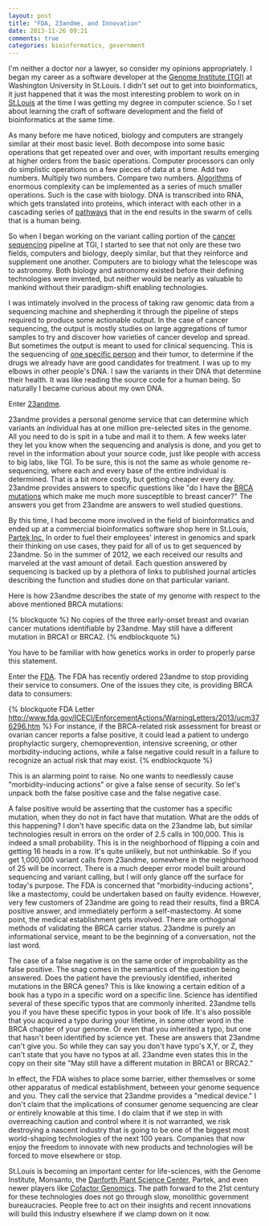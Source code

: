 ```yaml
---
layout: post
title: "FDA, 23andme, and Innovation"
date: 2013-11-26 09:21
comments: true
categories: bioinformatics, government
---
```


I'm neither a doctor nor a lawyer, so consider my opinions appropriately. I began my career as a software developer at the [Genome Institute (TGI)][0] at Washington University in St.Louis. I didn't set out to get into bioinformatics, it just happened that it was the most interesting problem to work on in [St.Louis][1] at the time I was getting my degree in computer science. So I set about learning the craft of software development and the field of bioinformatics at the same time. 

As many before me have noticed, biology and computers are strangely similar at their most basic level. Both decompose into some basic operations that get repeated over and over, with important results emerging at higher orders from the basic operations. Computer processors can only do simplistic operations on a few pieces of data at a time. Add two numbers. Multiply two numbers. Compare two numbers. [Algorithms][2] of enormous complexity can be implemented as a series of much smaller operations. Such is the case with biology. DNA is transcribed into RNA, which gets translated into proteins, which interact with each other in a cascading series of [pathways][3] that in the end results in the swarm of cells that is a human being.

So when I began working on the variant calling portion of the [cancer sequencing][4] pipeline at TGI, I started to see that not only are these two fields, computers and biology, deeply similar, but that they reinforce and supplement one another. Computers are to biology what the telescope was to astronomy. Both biology and astronomy existed before their defining technologies were invented, but neither would be nearly as valuable to mankind without their paradigm-shift enabling technologies.

I was intimately involved in the process of taking raw genomic data from a sequencing machine and shepherding it through the pipeline of steps required to produce some actionable output. In the case of cancer sequencing, the output is mostly studies on large aggregations of tumor samples to try and discover how varieties of cancer develop and spread. But sometimes the output is meant to used for clinical sequencing. This is the sequencing of [one specific person][5] and their tumor, to determine if the drugs we already have are good candidates for treatment. I was up to my elbows in other people's DNA. I saw the variants in their DNA that determine their health. It was like reading the source code for a human being. So naturally I became curious about my own DNA.

Enter [23andme][6].

23andme provides a personal genome service that can determine which variants an individual has at one million pre-selected sites in the genome. All you need to do is spit in a tube and mail it to them. A few weeks later they let you know when the sequencing and analysis is done, and you get to revel in the information about your source code, just like people with access to big labs, like TGI. To be sure, this is not the same as whole genome re-sequencing, where each and every base of the entire individual is determined. That is a bit more costly, but getting cheaper every day. 23andme provides answers to specific questions like "do I have the [BRCA mutations][7] which make me much more susceptible to breast cancer?" The answers you get from 23andme are answers to well studied questions.

By this time, I had become more involved in the field of bioinformatics and ended up at a commercial bioinformatics software shop here in St.Louis, [Partek Inc.][8] In order to fuel their employees' interest in genomics and spark their thinking on use cases, they paid for all of us to get sequenced by 23andme. So in the summer of 2012, we each received our results and marveled at the vast amount of detail. Each question answered by sequencing is backed up by a plethora of links to published journal articles describing the function and studies done on that particular variant. 

Here is how 23andme describes the state of my genome with respect to the above mentioned BRCA mutations:

{% blockquote %}
No copies of the three early-onset breast and ovarian cancer mutations identifiable by 23andme. May still have a different mutation in BRCA1 or BRCA2.
{% endblockquote %}

You have to be familiar with how genetics works in order to properly parse this statement.

Enter the [FDA][9]. The FDA has recently ordered 23andme to stop providing their service to consumers. One of the issues they cite, is providing BRCA data to consumers:

{% blockquote FDA Letter http://www.fda.gov/ICECI/EnforcementActions/WarningLetters/2013/ucm376296.htm %}
For instance, if the BRCA-related risk assessment for breast or ovarian cancer reports a false positive, it could lead a patient to undergo prophylactic surgery, chemoprevention, intensive screening, or other morbidity-inducing actions, while a false negative could result in a failure to recognize an actual risk that may exist.
{% endblockquote %}

This is an alarming point to raise. No one wants to needlessly cause "morbidity-inducing actions" or give a false sense of security. So let's unpack both the false positive case and the false negative case. 

A false positive would be asserting that the customer has a specific mutation, when they do not in fact have that mutation. What are the odds of this happening? I don't have specific data on the 23andme lab, but similar technologies result in errors on the order of 2.5 calls in 100,000. This is indeed a small probability. This is in the neighborhood of flipping a coin and getting 16 heads in a row. It's quite unlikely, but not unthinkable. So if you get 1,000,000 variant calls from 23andme, somewhere in the neighborhood of 25 will be incorrect. There is a much deeper error model built around sequencing and variant calling, but I will only glance off the surface for today's purpose. The FDA is concerned that "morbidity-inducing actions", like a mastectomy, could be undertaken based on faulty evidence. However, very few customers of 23andme are going to read their results, find a BRCA positive answer, and immediately perform a self-mastectomy. At some point, the medical establishment gets involved. There are orthogonal methods of validating the BRCA carrier status. 23andme is purely an informational service, meant to be the beginning of a conversation, not the last word.

The case of a false negative is on the same order of improbability as the false positive. The snag comes in the semantics of the question being answered. Does the patient have the previously identified, inherited mutations in the BRCA genes? This is like knowing a certain edition of a book has a typo in a specific word on a specific line. Science has identified several of these specific typos that are commonly inherited. 23andme tells you if you have these specific typos in your book of life. It's also possible that you acquired a typo during your lifetime, in some other word in the BRCA chapter of your genome. Or even that you inherited a typo, but one that hasn't been identified by science yet. These are answers that 23andme can't give you. So while they can say you don't have typo's X,Y, or Z, they can't state that you have no typos at all. 23andme even states this in the copy on their site "May still have a different mutation in BRCA1 or BRCA2."

In effect, the FDA wishes to place some barrier, either themselves or some other apparatus of medical establishment, between your genome sequence and you. They call the service that 23andme provides a "medical device." I don't claim that the implications of consumer genome sequencing are clear or entirely knowable at this time. I do claim that if we step in with overreaching caution and control where it is not warranted, we risk destroying a nascent industry that is going to be one of the biggest most world-shaping technologies of the next 100 years. Companies that now enjoy the freedom to innovate with new products and technologies will be forced to move elsewhere or stop.

St.Louis is becoming an important center for life-sciences, with the Genome Institute, Monsanto, the [Danforth Plant Science Center][10], Partek, and even newer players like [Cofactor Genomics][11]. The path forward to the 21st century for these technologies does not go through slow, monolithic government bureaucracies. People free to act on their insights and recent innovations will build this industry elsewhere if we clamp down on it now. 

[0]: http://genome.wustl.edu/ "The Genome Institute"
[1]: http://www.articulateventures.com/articulate-blog/category/a-newcomers-view-of-st-louis-a-heroic-city "St.Louis"
[2]: https://en.wikipedia.org/wiki/BLAST "BLAST Algorithm"
[3]: https://en.wikipedia.org/wiki/Insulin_signal_transduction_pathway_and_regulation_of_blood_glucose "Insulin Pathway"
[4]: http://genome.wustl.edu/projects/category/cancer-genomics/ "Cancer Genomics"
[5]: http://www.forbes.com/sites/matthewherper/2011/12/16/christopher-hitchens-and-steve-jobs-mark-limits-of-dna-sequencing-technology/ "Christopher Hitchens and Clinical Sequencing"
[6]: https://www.23andme.com/ "23andme"
[7]: http://www.cancer.gov/cancertopics/factsheet/Risk/BRCA "BRCA mutations"
[8]: http://partek.com/ "Partek Inc."
[9]: http://www.fda.gov/ICECI/EnforcementActions/WarningLetters/2013/ucm376296.htm "FDA 23andme Letter"
[10]: http://www.danforthcenter.org/ "Danforth Plant Science Center"
[11]: http://www.cofactorgenomics.com/index.php "Cofactor Genomics"
